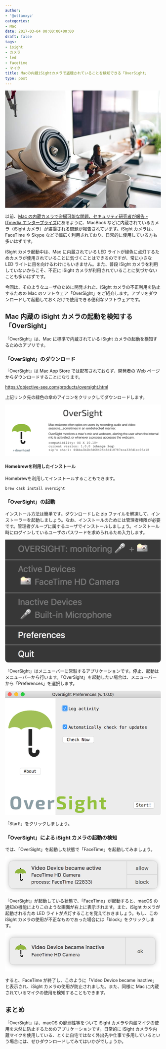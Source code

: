 ```yaml
---
author:
- '@ottanxyz'
categories:
- Mac
date: 2017-03-04 00:00:00+00:00
draft: false
tags:
- isight
- カメラ
- led
- facetime
- マイク
title: Macの内蔵iSightカメラで盗聴されていることを検知できる「OverSight」
type: post
---
```


![](170304-58ba3b1937ed1.jpg)

以前、[Mac の内蔵カメラで盗撮可能な問題、セキュリティ研究者が報告 - ITmedia エンタープライズ](http://www.itmedia.co.jp/enterprise/articles/1610/07/news125.html)にあるように、MacBook などに内蔵されているカメラ（iSight カメラ）が盗撮される問題が報告されています。iSight カメラは、FaceTime や Skype などで幅広く利用されており、日常的に使用している方も多いはずです。

iSight カメラ起動中は、Mac に内蔵されている LED ライトが緑色に点灯するためカメラが使用されていることに気づくことはできるのですが、常に小さな LED ライトに目を向けるわけにもいきません。また、普段 iSight カメラを利用していないからこそ、不正に iSight カメラが利用されていることに気づかないことも多いはずです。

今回は、そのようなユーザのために開発された、iSight カメラの不正利用を防止するための Mac のソフトウェア「OverSight」をご紹介します。アプリをダウンロードして起動しておくだけで使用できる便利なソフトウェアです。

## Mac 内蔵の iSight カメラの起動を検知する「OverSight」

「OverSight」は、Mac に標準で内蔵されている iSight カメラの起動を検知するためのアプリです。

### 「OverSight」のダウンロード

「OverSight」は Mac App Store では配布されておらず、開発者の Web ページからダウンロードすることになります。

https://objective-see.com/products/oversight.html

上記リンク先の緑色の傘のアイコンをクリックしてダウンロードします。

![](170304-58ba3b3946ac0.png)

#### Homebrewを利用したインストール

Homebrewを利用してインストールすることもできます。

```zsh
brew cask install oversight
```

### 「OverSight」の起動

インストール方法は簡単です。ダウンロードした zip ファイルを解凍して、インストーラーを起動しましょう。なお、インストールのためには管理者権限が必要です。管理者グループに属するユーザでインストールしましょう。インストール時にログインしているユーザのパスワードを求められるため入力します。

![](170304-58ba3b2b45a6f.png)

「OverSight」はメニューバーに常駐するアプリケーションです。停止、起動はメニューバーから行います。「OverSight」を起動したい場合は、メニューバーから「Preferences」を選択します。

![](170304-58ba3b30214a3.png)

「Start!」をクリックしましょう。

### 「OverSight」による iSight カメラの起動の検知

では、「OverSight」を起動した状態で「FaceTime」を起動してみましょう。

![](170304-58ba3b40b3d3b.png)

「OverSight」が起動している状態で、「FaceTime」が起動すると、macOS の通知の機能によりこのような画面が右上に表示されます。また、iSight カメラが起動されるため LED ライトが点灯することを覚えておきましょう。もし、この iSight カメラの使用が不正なものであった場合には「block」をクリックします。

![](170304-58ba3b463ac07.png)

すると、FaceTime が終了し、このように「Video Device became inactive」と表示され、iSight カメラの使用が防止されました。また、同様に Mac に内蔵されているマイクの使用を検知することもできます。

## まとめ

「OverSight」は、macOS の脆弱性等をついて iSight カメラや内蔵マイクの使用を未然に防止するためのアプリケーションです。日常的に iSight カメラや内蔵マイクを使用している、とくに自宅ではなく外出先や仕事で多用しているという場合には、ぜひダウンロードしてみてはいかがでしょうか。